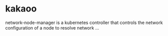 # kakaoo
network-node-manager is a kubernetes controller that controls the network configuration of a node to resolve network …
